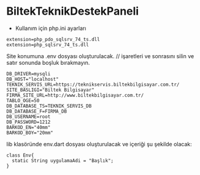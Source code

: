 # BiltekTeknikDestekPaneli

- Kullanım için php.ini ayarları
```
extension=php_pdo_sqlsrv_74_ts.dll
extension=php_sqlsrv_74_ts.dll

```

Site konumuna .env dosyası oluşturulacak. // işaretleri ve sonrasını silin ve satır sonunda boşluk bırakmayın.

```
DB_DRIVER=mysqli
DB_HOST="localhost"
TEKNIK_SERVIS_URL=https://teknikservis.biltekbilgisayar.com.tr/
SITE_BASLIGI="Biltek Bilgisayar"
FIRMA_SITE_URL=http://www.biltekbilgisayar.com.tr/
TABLO_OGE=50
DB_DATABASE_TS=TEKNIK_SERVIS_DB
DB_DATABASE_F=FIRMA_DB
DB_USERNAME=root
DB_PASSWORD=1212
BARKOD_EN="40mm"
BARKOD_BOY="20mm"
```

lib klasöründe env.dart dosyası oluşturulacak ve içeriği şu şekilde olacak:

```
class Env{
  static String uygulamaAdi = "Başlık";
}
```
